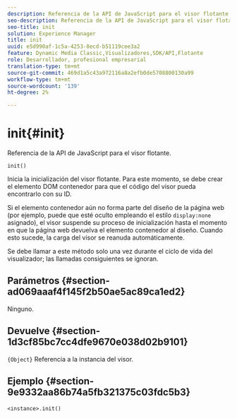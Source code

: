 ```yaml
---
description: Referencia de la API de JavaScript para el visor flotante.
seo-description: Referencia de la API de JavaScript para el visor flotante.
seo-title: init
solution: Experience Manager
title: init
uuid: e5d990af-1c5a-4253-8ecd-b51119cee3a2
feature: Dynamic Media Classic,Visualizadores,SDK/API,Flotante
role: Desarrollador, profesional empresarial
translation-type: tm+mt
source-git-commit: 469d1a5c43a972116a8a2efb0de5708800130a99
workflow-type: tm+mt
source-wordcount: '139'
ht-degree: 2%

---
```



# init{#init}

Referencia de la API de JavaScript para el visor flotante.

`init()`

Inicia la inicialización del visor flotante. Para este momento, se debe crear el elemento DOM contenedor para que el código del visor pueda encontrarlo con su ID.

Si el elemento contenedor aún no forma parte del diseño de la página web (por ejemplo, puede que esté oculto empleando el estilo `display:none` asignado), el visor suspende su proceso de inicialización hasta el momento en que la página web devuelva el elemento contenedor al diseño. Cuando esto sucede, la carga del visor se reanuda automáticamente.

Se debe llamar a este método solo una vez durante el ciclo de vida del visualizador; las llamadas consiguientes se ignoran.

## Parámetros {#section-ad069aaaf4f145f2b50ae5ac89ca1ed2}

Ninguno.

## Devuelve {#section-1d3cf85bc7cc4dfe9670e038d02b9101}

`{Object}` Referencia a la instancia del visor.

## Ejemplo {#section-9e9332aa86b74a5fb321375c03fdc5b3}

```
<instance>.init()
```

